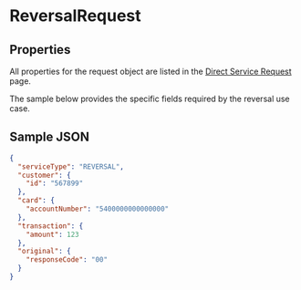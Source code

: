 # ReversalRequest

## Properties <a name="properties"></a>
All properties for the request object are listed in the [Direct Service Request](docs/models/DirectServiceRequest.md) page.

The sample below provides the specific fields required by the reversal use case.

## Sample JSON

```json
{
  "serviceType": "REVERSAL",
  "customer": {
    "id": "567899"
  },
  "card": {
    "accountNumber": "5400000000000000"
  },
  "transaction": {
    "amount": 123
  },
  "original": {
    "responseCode": "00"
  }
}
```
